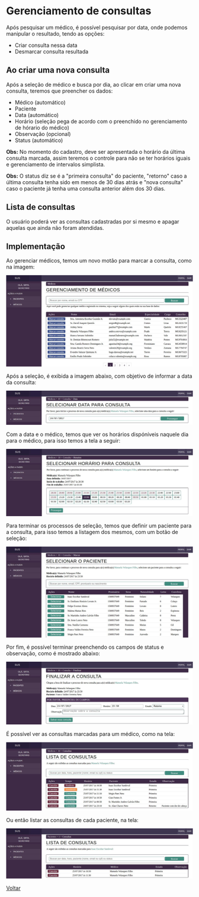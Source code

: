 # Gerenciamento de consultas

Após pesquisar um médico, é possível pesquisar por data, onde podemos manipular o resultado, tendo as opções:

* Criar consulta nessa data
* Desmarcar consulta resultada


## Ao criar uma nova consulta

Após a seleção de médico e busca por dia, ao clicar em criar uma nova consulta, teremos que preencher os dados:

* Médico (automático)
* Paciente
* Data (automático)
* Horário (seleção pega de acordo com o preenchido no gerenciamento de hórario do médico)
* Observação (opcional)
* Status (automático)

**Obs:** No momento do cadastro, deve ser apresentada o horário da última consulta marcada, assim teremos o controle para não se ter horários iguais e gerenciamento de intervalos simplista.

**Obs:** O status diz se é a "primeira consulta" do paciente, "retorno" caso a última consulta tenha sido em menos de 30 dias atrás e "nova consulta" caso o paciente já tenha uma consulta anterior além dos 30 dias.

## Lista de consultas

O usuário poderá ver as consultas cadastradas por si mesmo e apagar aquelas que ainda não foram atendidas.

## Implementação

Ao gerenciar médicos, temos um novo motão para marcar a consulta, como na imagem:

![Tela](./img/seleciona-medico.jpeg?raw=true)

Após a seleção, é exibida a imagem abaixo, com objetivo de informar a data da consulta:

![Tela](./img/seleciona-data.jpeg?raw=true)

Com a data e o médico, temos que ver os horários dispóníveis naquele dia para o médico, para isso temos a tela a seguir:

![Tela](./img/seleciona-hora.jpeg?raw=true)

Para terminar os processos de seleção, temos que definir um paciente para a consulta, para isso temos a listagem dos mesmos, com um botão de seleção:

![Tela](./img/seleciona-paciente.jpeg?raw=true)

Por fim, é possível terminar preenchendo os campos de status e observação, como é mostrado abaixo:

![Tela](./img/finaliza-consulta.jpeg?raw=true)


É possível ver as consultas marcadas para um médico, como na tela:

![Tela](./img/lista-consulta-med.jpeg?raw=true)

Ou então listar as consultas de cada paciente, na tela:

![Tela](./img/lista-consulta-pac.jpeg?raw=true)

[Voltar](../README.md)